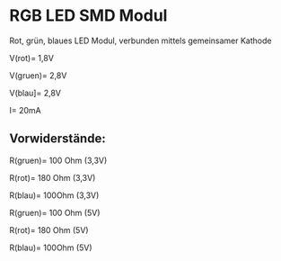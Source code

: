 # RGB LED SMD Modul

Rot, grün, blaues LED Modul, verbunden mittels gemeinsamer Kathode

V(rot)= 1,8V

V(gruen)= 2,8V

V(blau]= 2,8V

I= 20mA

## Vorwiderstände:
R(gruen)= 100 Ohm  (3,3V)

R(rot)= 180 Ohm (3,3V)

R(blau)= 100Ohm (3,3V)


R(gruen)= 100 Ohm  (5V)

R(rot)= 180 Ohm (5V)

R(blau)= 100Ohm (5V)


